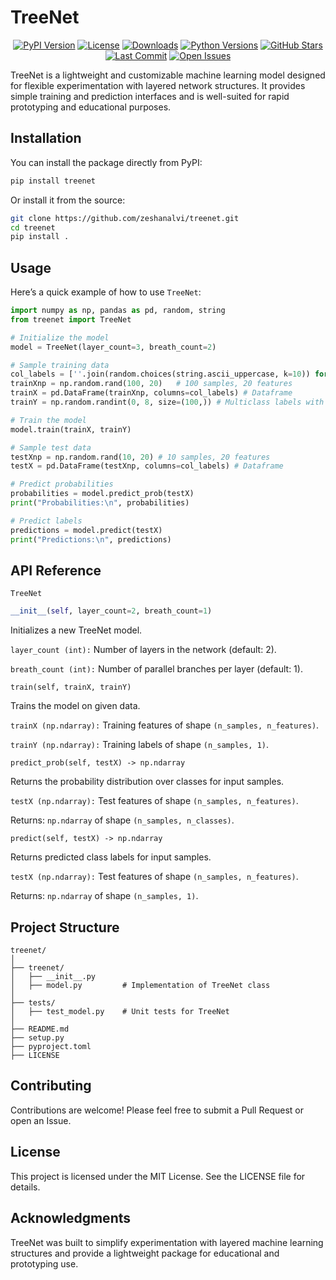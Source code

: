 # TreeNet

<p align="center">
  <a href="https://pypi.org/project/dtreenetwork/"><img src="https://img.shields.io/pypi/v/dtreenetwork.svg" alt="PyPI Version"></a>
  <a href="https://github.com/zeshanalvi/treenet/blob/main/LICENSE"><img src="https://img.shields.io/pypi/l/dtreenetwork.svg" alt="License"></a>
  <a href="https://pepy.tech/project/dtreenetwork/"><img src="https://static.pepy.tech/badge/dtreenetwork" alt="Downloads"></a>
  <a href="https://pypi.org/project/dtreenetwork/"><img src="https://img.shields.io/pypi/pyversions/dtreenetwork.svg" alt="Python Versions"></a>
  <a href="https://github.com/zeshanalvi/treenet/stargazers"><img src="https://img.shields.io/github/stars/zeshanalvi/treenet?style=social" alt="GitHub Stars"></a>
  <a href="https://github.com/zeshanalvi/treenet/commits/main"><img src="https://img.shields.io/github/last-commit/zeshanalvi/treenet.svg" alt="Last Commit"></a>
  <a href="https://github.com/zeshanalvi/treenet/issues"><img src="https://img.shields.io/github/issues/zeshanalvi/treenet.svg" alt="Open Issues"></a>
</p>

TreeNet is a lightweight and customizable machine learning model designed for flexible experimentation with layered network structures. It provides simple training and prediction interfaces and is well-suited for rapid prototyping and educational purposes.

## Installation
You can install the package directly from PyPI:

```bash
pip install treenet
```

Or install it from the source:

```bash
git clone https://github.com/zeshanalvi/treenet.git
cd treenet
pip install .
```


## Usage
Here’s a quick example of how to use ```TreeNet```:

```python
import numpy as np, pandas as pd, random, string
from treenet import TreeNet

# Initialize the model
model = TreeNet(layer_count=3, breath_count=2)

# Sample training data
col_labels = [''.join(random.choices(string.ascii_uppercase, k=10)) for _ in range(20)] # labels of 20 columns
trainXnp = np.random.rand(100, 20)   # 100 samples, 20 features
trainX = pd.DataFrame(trainXnp, columns=col_labels) # Dataframe
trainY = np.random.randint(0, 8, size=(100,)) # Multiclass labels with 8 classes

# Train the model
model.train(trainX, trainY)

# Sample test data
testXnp = np.random.rand(10, 20) # 10 samples, 20 features
testX = pd.DataFrame(testXnp, columns=col_labels) # Dataframe

# Predict probabilities
probabilities = model.predict_prob(testX)
print("Probabilities:\n", probabilities)

# Predict labels
predictions = model.predict(testX)
print("Predictions:\n", predictions)

```
## API Reference
```TreeNet```
```python
__init__(self, layer_count=2, breath_count=1)
```

Initializes a new TreeNet model.

```layer_count (int):``` Number of layers in the network (default: 2).

```breath_count (int):``` Number of parallel branches per layer (default: 1).

```train(self, trainX, trainY)```

Trains the model on given data.

```trainX (np.ndarray):``` Training features of shape ```(n_samples, n_features)```.

```trainY (np.ndarray):``` Training labels of shape ```(n_samples, 1)```.

```predict_prob(self, testX) -> np.ndarray```

Returns the probability distribution over classes for input samples.

```testX (np.ndarray):``` Test features of shape ```(n_samples, n_features)```.

Returns: ```np.ndarray``` of shape ```(n_samples, n_classes)```.

```predict(self, testX) -> np.ndarray```

Returns predicted class labels for input samples.

```testX (np.ndarray):``` Test features of shape ```(n_samples, n_features)```.

Returns: ```np.ndarray``` of shape ```(n_samples, 1)```.

## Project Structure

```
treenet/
│
├── treenet/
│   ├── __init__.py
│   ├── model.py         # Implementation of TreeNet class
│
├── tests/
│   ├── test_model.py    # Unit tests for TreeNet
│
├── README.md
├── setup.py
├── pyproject.toml
├── LICENSE
```

## Contributing

Contributions are welcome! Please feel free to submit a Pull Request or open an Issue.

## License

This project is licensed under the MIT License. See the LICENSE file for details.

## Acknowledgments

TreeNet was built to simplify experimentation with layered machine learning structures and provide a lightweight package for educational and prototyping use.